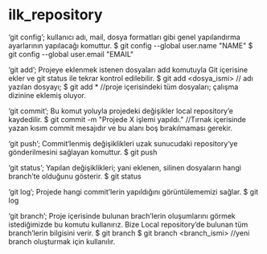 # ilk_repository

‘git config’; kullanıcı adı, mail, dosya formatları gibi genel yapılandırma ayarlarının yapılacağı komuttur.
$ git config --global user.name "NAME"
$ git config --global user.email "EMAIL"

‘git add’; Projeye eklenmek istenen dosyaları add komutuyla Git içerisine ekler ve git status ile tekrar kontrol edilebilir.
$ git add <dosya_ismi>    // adı yazılan dosyayı;
$ git add *              //proje içerisindeki tüm dosyaları; çalışma dizinine eklemiş oluyor. 

‘git commit’; Bu komut yoluyla projedeki değişikler local repository’e kaydedilir.
$ git commit -m "Projede X işlemi yapıldı."      //Tırnak içerisinde yazan kısım commit mesajıdır ve bu alanı boş bırakılmaması gerekir. 

‘git push’; Commit‘lenmiş değişiklikleri uzak sunucudaki repository‘ye gönderilmesini sağlayan komuttur.
$ git push 

‘git status’; Yapılan değişiklikleri; yani eklenen, silinen dosyaların hangi branch’te olduğunu gösterir. 
$ git status

‘git log’; Projede hangi commit’lerin yapıldığını görüntülememizi sağlar.
$ git log

‘git branch’; Proje içerisinde bulunan brach’lerin oluşumlarını görmek istediğimizde bu komutu kullanırız. Bize Local repository’de bulunan tüm branch’lerin bilgisini verir.
$ git branch 
$ git branch <branch_ismi>  //yeni branch oluşturmak için kullanılır.


